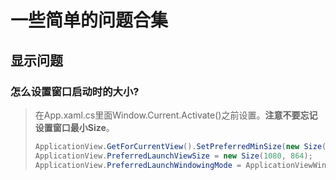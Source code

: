 # 一些简单的问题合集

## 显示问题
### 怎么设置窗口启动时的大小?
> 在App.xaml.cs里面Window.Current.Activate()之前设置。**注意不要忘记设置窗口最小Size**。
> ```cs
> ApplicationView.GetForCurrentView().SetPreferredMinSize(new Size(800, 640));
> ApplicationView.PreferredLaunchViewSize = new Size(1080, 864);
> ApplicationView.PreferredLaunchWindowingMode = ApplicationViewWindowingMode.PreferredLaunchViewSize;
> ```